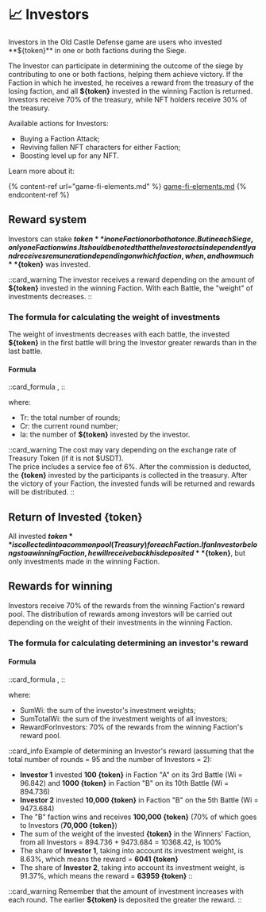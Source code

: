 # 📈 Investors

<p>Investors in the Old Castle Defense game are users who invested **${token}** in one or both factions 
during the Siege.</p>

The Investor can participate in determining the outcome of the siege by contributing to one or 
both factions, helping them achieve victory. If the Faction in which he invested, he receives 
a reward from the treasury of the losing faction, and all **${token}** invested in the winning Faction 
is returned. Investors receive 70% of the treasury, while NFT holders receive 30% of the treasury.

Available actions for Investors:
* Buying a Faction Attack;
* Reviving fallen NFT characters for either Faction;
* Boosting level up for any NFT.

Learn more about it:

{% content-ref url="game-fi-elements.md" %}
[game-fi-elements.md](game-fi-elements.md)
{% endcontent-ref %}

## Reward system
Investors can stake **${token}** in one Faction or both at once. But in each Siege, only one 
Faction wins. It should be noted that the Investor acts independently and receives 
remuneration depending on which faction, when, and how much **${token}** was invested.

::card_warning
The investor receives a reward depending on the amount of **${token}** invested in the winning 
Faction. With each Battle, the "weight" of investments decreases.
::

### The formula for calculating the weight of investments
The weight of investments decreases with each battle, the invested **${token}** in the first battle 
will bring the Investor greater rewards than in the last battle.

#### Formula

::card_formula
<MathComponent :mathExpression="'Wi=(Tr-Cr)/Tr*Ia'" />,
::

where:
* Tr: the total number of rounds;
* Cr: the current round number;
* Ia: the number of **${token}** invested by the investor.

::card_warning
The cost may vary depending on the exchange rate of Treasury Token (if it is not $USDT).\
The price includes a service fee of 6%. After the commission is deducted, the **{token}** 
invested by the participants is collected in the treasury. After the victory of your 
Faction, the invested funds will be returned and rewards will be distributed.
::

## Return of Invested {token}
All invested **${token}** is collected into a common pool (Treasury) for each Faction. If an Investor 
belongs to a winning Faction, he will receive back his deposited **${token}**, but only investments 
made in the winning Faction.

## Rewards for winning
Investors receive 70% of the rewards from the winning Faction's reward pool. The distribution 
of rewards among investors will be carried out depending on the weight of their investments in 
the winning Faction.

### The formula for calculating determining an investor's reward

#### Formula

::card_formula
<MathComponent :mathExpression="'InvRew = \frac{SumWi}{SumTotalWi}*RewardForInvestors'" />,
::

where:
* SumWi: the sum of the investor's investment weights;
* SumTotalWi: the sum of the investment weights of all investors;
* RewardForInvestors: 70% of the rewards from the winning Faction's reward pool.

::card_info
Example of determining an Investor's reward (assuming that the total number of rounds = 95 
and the number of Investors = 2):
* **Investor 1** invested **100 {token}** in Faction "A" on its 3rd Battle (Wi = 96.842) and **1000 {token}** in 
Faction "B" on its 10th Battle (Wi = 894.736)
* **Investor 2** invested **10,000 {token}** in Faction "B" on the 5th Battle (Wi = 9473.684)
* The "B" faction wins and receives **100,000 {token}** (70% of which goes to Investors (**70,000 {token}**)
* The sum of the weight of the invested **{token}** in the Winners' Faction, from all Investors = 
894.736 + 9473.684 = 10368.42, is 100%
* The share of **Investor 1**, taking into account its investment weight, is 8.63%, which means the 
reward = **6041 {token}** 
* The share of **Investor 2**, taking into account its investment weight, is 91.37%, which means the 
reward = **63959 {token}**
::

::card_warning
Remember that the amount of investment increases with each round. The earlier **${token}** is deposited the 
greater the reward.
::